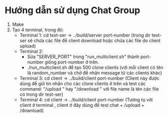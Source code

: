 # Hướng dẫn sử dụng Chat Group
1. Make
2. Tạo 4 terminal, trong đó:
    - Terminal 1: cd test-ser -> ../build/server port-number
    (trong dir test-ser sẽ chứa các file để client download hoặc chứa các file do client upload)
    - Terminal 2: 
        - Sửa "SERVER_PORT" trong "run_multiclient.sh" thành port-number giống port-number ở trên.
        - ./run_multiclient.sh để tạo ̀500 clone clients (với mỗi client có tên là random_number và chờ để nhận message từ các clients khác)
    - Terminal 3: cd client -> ../build/client port-number
    (Client này được dùng để gửi tin nhắn cho các clone clients ở trên và test các command: "/upload <file-path>" hay "/download <file-name>" với file name là tên các file có trong dir test-ser)
    - Terminal 4: cd client -> ../build/client port-number
    (Tương tụ với client ở terminal , client ở đây dùng để test chat + /upload + /download)